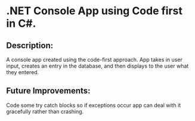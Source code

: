 # .NET Console App using Code first in C#. 

## Description:

A console app created using the code-first approach. App takes in user input, creates an entry in the database, and then displays to the user what they entered. 

## Future Improvements:

Code some try catch blocks so if exceptions occur app can deal with it gracefully rather than crashing.
